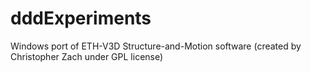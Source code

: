# dddExperiments
Windows port of ETH-V3D Structure-and-Motion software (created by Christopher Zach under GPL license)

